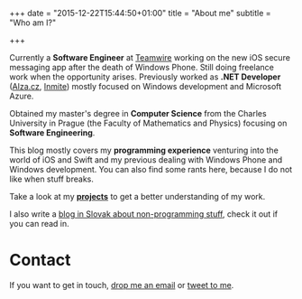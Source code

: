 +++
date = "2015-12-22T15:44:50+01:00"
title = "About me"
subtitle = "Who am I?"

+++

<div id="aboutme-section">

<p class="about-text">
<span class="fa fa-briefcase about-icon"></span>
Currently a <b>Software Engineer</b> at <a href="https://www.teamwire.eu/">Teamwire</a> working on the new iOS secure messaging app after the death of Windows Phone. Still doing freelance work when the opportunity arises. Previously worked as <b>.NET Developer</b> (<a href="https://www.alza.cz">Alza.cz</a>, <a href="https://www.inmite.eu">Inmite</a>) mostly focused on Windows development and Microsoft Azure.
</p>

<p class="about-text">
<span class="fa fa-graduation-cap about-icon"></span>
Obtained my master's degree in <strong>Computer Science</strong> from the Charles University in Prague (the Faculty of Mathematics and Physics) focusing on <b>Software Engineering</b>.
</p>

<p class="about-text">
<span class="fa fa-code about-icon"></span>
This blog mostly covers my <b>programming experience</b> venturing into the world of iOS and Swift and my previous dealing with Windows Phone and Windows development. You can also find some rants here, because I do not like when stuff breaks. 
</p>

<p class="about-text">
<span class="fa fa-file-text-o about-icon"></span>
Take a look at my <strong><a href="/projects">projects</a></strong> to get a better understanding of my work.
</p>

<p class="about-text">
<span class="fa fa-globe about-icon"></span>
I also write a <a href="htts://www.kulman.sk">blog in Slovak about non-programming stuff</a>, check it out if you can read in.
</p>

</div>

# Contact

If you want to get in touch, [drop me an email](mailto:igor@kulman.sk) or [tweet to me](https://www.twitter.com/igorkulman).